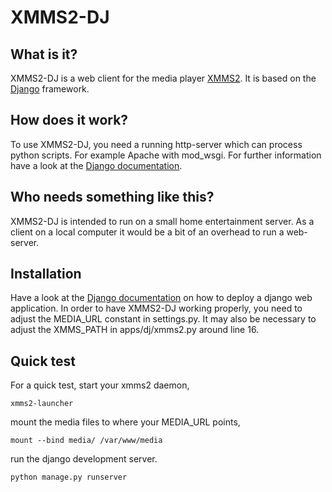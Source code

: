 XMMS2-DJ
========

What is it?
-----------
XMMS2-DJ is a web client for the media player [XMMS2](http://xmms2.org). It is
based on the [Django](http://www.djangoproject.com) framework.

How does it work?
-----------------
To use XMMS2-DJ, you need a running http-server which can process python
scripts. For example Apache with mod_wsgi. For further information have a look
at the [Django
documentation](http://docs.djangoproject.com/en/dev/howto/deployment/).

Who needs something like this?
------------------------------
XMMS2-DJ is intended to run on a small home entertainment server. As a client on
a local computer it would be a bit of an overhead to run a web-server.

Installation
------------
Have a look at the [Django
documentation](http://docs.djangoproject.com/en/dev/howto/deployment/) on how to
deploy a django web application.
In order to have XMMS2-DJ working properly, you need to adjust the MEDIA_URL
constant in settings.py. It may also be necessary to adjust the XMMS_PATH in
apps/dj/xmms2.py around line 16.

Quick test
----------
For a quick test, start your xmms2 daemon,

	xmms2-launcher

mount the media files to where your MEDIA_URL points,

	mount --bind media/ /var/www/media

run the django development server.

	python manage.py runserver
